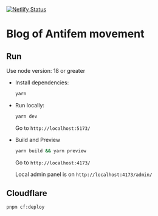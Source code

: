[![Netlify Status](https://api.netlify.com/api/v1/badges/6d1452f9-0a5c-4305-96e3-f78cb5a5af5c/deploy-status)](https://app.netlify.com/sites/antifem-blog/deploys)

# Blog of Antifem movement

## Run

Use node version: 18 or greater

- Install dependencies:

  ```bash
  yarn
  ```

- Run locally:

  ```bash
  yarn dev
  ```

  Go to `http://localhost:5173/`

- Build and Preview

  ```bash
  yarn build && yarn preview
  ```

  Go to `http://localhost:4173/`

  Local admin panel is on `http://localhost:4173/admin/`

## Cloudflare

```
pnpm cf:deploy
```
